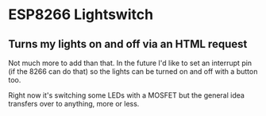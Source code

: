 # ESP8266 Lightswitch
## Turns my lights on and off via an HTML request

Not much more to add than that. In the future I'd like to set an interrupt pin
(if the 8266 can do that) so the lights can be turned on and off with a button too.

Right now it's switching some LEDs with a MOSFET but the general idea transfers
over to anything, more or less.
